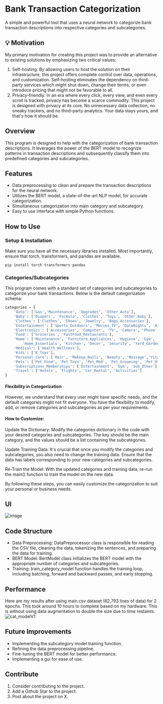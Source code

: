 # Bank Transaction Categorization
A simple and powerful tool that uses a neural network to categorize bank transaction descriptions into respective categories and subcategories.
## 💡 Motivation
My primary motivation for creating this project was to provide an alternative to existing solutions by emphasizing two critical values:

1. Self-hosting: By allowing users to host the solution on their infrastructure, this project offers complete control over data, operations, and customization. Self-hosting eliminates the dependency on third-party services which might shut down, change their terms, or even introduce pricing that might not be favorable to all.
2. Privacy-friendly: In an era where every click, every view, and even every scroll is tracked, privacy has become a scarce commodity. This project is designed with privacy at its core. No unnecessary data collection, no sneaky trackers, and no third-party analytics. Your data stays yours, and that's how it should be.

## Overview
This program is designed to help with the categorization of bank transaction descriptions. It leverages the power of the BERT model to recognize patterns in transaction descriptions and subsequently classify them into predefined categories and subcategories.

## Features
- Data preprocessing to clean and prepare the transaction descriptions for the neural network.
- Utilizes the BERT model, a state-of-the-art NLP model, for accurate categorization.
- Simultaneous categorization into main category and subcategory.
- Easy to use interface with simple Python functions.

## How to Use
### Setup & Installation
Make sure you have all the necessary libraries installed. Most importantly, ensure that torch, transformers, and pandas are available.
```bash
pip install torch transformers pandas
```
### Categories/Subcategories
This program comes with a standard set of categories and subcategories to categorize your bank transactions. Below is the default categorization schema:
```python
categories = {
    'Auto': ['Gas','Maintenance', 'Upgrades', 'Other_Auto'],
    'Baby': ['Diapers', 'Formula', 'Clothes', 'Toys', 'Other_Baby'],
    'Clothes': ['Clothes', 'Shoes', 'Jewelry', 'Bags_Accessories'],
    'Entertainment': ['Sports_Outdoors', 'Movies_TV', 'DateNights', 'Arts_Crafts', 'Books', 'Games', 'Guns', 'E_Other'],
    'Electronics': ['Accessories', 'Computer', 'TV', 'Camera', 'Phone','Tablet_Watch', 'Gaming', 'Electronics_misc'],
    'Food': ['Groceries', 'FastFood_Restaurants'],
    'Home': ['Maintenance', 'Furniture_Appliances', 'Hygiene', 'Gym',
        'Home_Essentials', 'Kitchen', 'Decor', 'Security', 'Yard_Garden', 'Tools'],
    'Medical': ['Health_Wellness'],
    'Kids': ['K_Toys'],
    'Personal_Care': ['Hair', 'Makeup_Nails', 'Beauty', 'Massage','Vitamins_Supplements', 'PC_Other'],
    'Pets': ['Pet_Food', 'Pet_Toys', 'Pet_Med', 'Pet_Grooming', 'Pet_Other'],
    'Subscriptions_Memberships': ['Entertainment', 'Gym', 'Sub_Other'],
    'Travel': ['Hotels', 'Flights', 'Car_Rental', 'Activities']
}

```
#### Flexibility in Categorization
However, we understand that every user might have specific needs, and the default categories might not fit everyone. You have the flexibility to modify, add, or remove categories and subcategories as per your requirements.

#### How to Customize:
Update the Dictionary: Modify the categories dictionary in the code with your desired categories and subcategories. The key should be the main category, and the values should be a list containing the subcategories.

Update Training Data: It's crucial that once you modify the categories and subcategories, you also need to change the training data. Ensure that the data has labels corresponding to your new categories and subcategories.

Re-Train the Model: With the updated categories and training data, re-run the main() function to train the model on the new data.

By following these steps, you can easily customize the categorization to suit your personal or business needs.


## UI
![image](https://github.com/j-convey/BankTextCategorizer/assets/85854964/9c88533e-23e1-4989-9d95-e01a53518ab5)

## Code Structure
- Data Preprocessing: DataPreprocessor class is responsible for reading the CSV file, cleaning the data, tokenizing the sentences, and preparing the data for training.
- BERT Model: BertModel class initializes the BERT model with the appropriate number of categories and subcategories.
- Training: train_category_model function handles the training loop, including batching, forward and backward passes, and early stopping.

## Performance
Here are my results after using main.csv dataset (62,793 lines of data) for 2 epochs. This took around 10 hours to complete based on my hardware. This is without using data augmentation to double the size due to time restaints.
![cat_modelV1](https://github.com/j-convey/BankTextCategorizer/assets/85854964/f457198d-4de0-4ef2-b7eb-3f30d6c14d58)


## Future Improvements
- Implementing the subcategory model training function.
- Refining the data preprocessing pipeline.
- Fine-tuning the BERT model for better performance.
- Implementing a gui for ease of use.

## Contribute
1. Consider contributing to the project.
2. Add a Github Star to the project.
3. Post about the project on X.

